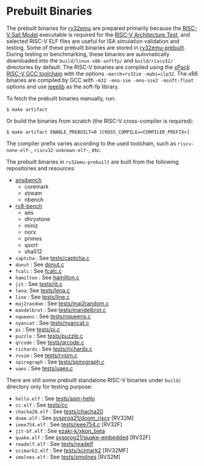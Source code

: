 # Prebuilt Binaries

The prebuilt binaries for [rv32emu](https://github.com/sysprog21/rv32emu) are prepared primarily because the [RISC-V Sail Model](https://github.com/riscv/sail-riscv) executable is required for the [RISC-V Architecture Test](https://github.com/riscv-non-isa/riscv-arch-test), and selected RISC-V ELF files are useful for ISA simulation validation and testing.
Some of these prebuilt binaries are stored in [rv32emu-prebuilt](https://github.com/sysprog21/rv32emu-prebuilt).
During testing or benchmarking, these binaries are automatically downloaded into the `build/linux-x86-softfp/` and `build/riscv32/` directories by default.
The RISC-V binaries are compiled using the [xPack RISC-V GCC toolchain](https://github.com/xpack-dev-tools/riscv-none-elf-gcc-xpack) with the options `-march=rv32im -mabi=ilp32`.
The x86 binaries are compiled by GCC with `-m32 -mno-sse -mno-sse2 -msoft-float` options and use [ieeelib](https://github.com/sysprog21/ieeelib) as the soft-fp library.

To fetch the prebuilt binaries manually, run:

```shell
$ make artifact
```

Or build the binaries from scratch (the RISC-V cross-compiler is required):

```shell
$ make artifact ENABLE_PREBUILT=0 [CROSS_COMPILE=<COMPILER_PREFIX>]
```

The compiler prefix varies according to the used toolchain, such as `riscv-none-elf-`, `riscv32-unknown-elf-`, etc.

The prebuilt binaries in `rv32emu-prebuilt` are built from the following repositories and resources:

- [ansibench](https://github.com/sysprog21/ansibench)
    - coremark
    - stream
    - nbench
- [rv8-bench](https://github.com/sysprog21/rv8-bench)
    - aes
    - dhrystone
    - miniz
    - norx
    - primes
    - qsort
    - sha512
- `captcha` : See [tests/captcha.c](tests/captcha.c)
- `donut` : See [donut.c](tests/donut.c)
- `fcalc` : See [fcalc.c](tests/fcalc.c)
- `hamilton` : See [hamilton.c](tests/hamilton.c)
- `jit` : See [tests/jit.c](tests/jit.c)
- `lena`: See [tests/lena.c](tests/lena.c)
- `line` : See [tests/line.c](tests/line.c)
- `maj2random` : See [tests/maj2random.c](tests/maj2random.c)
- `mandelbrot` : See [tests/mandelbrot.c](tests/mandelbrot.c)
- `nqueens` : See [tests/nqueens.c](tests/nqueens.c)
- `nyancat` : See [tests/nyancat.c](tests/nyancat.c)
- `pi` : See [tests/pi.c](tests/pi.c)
- `puzzle` : See [tests/puzzle.c](tests/puzzle.c)
- `qrcode` : See [tests/qrcode.c](tests/qrcode.c)
- `richards` : See [tests/richards.c](tests/richards.c)
- `rvsim` : See [tests/rvsim.c](tests/rvsim.c)
- `spirograph` : See [tests/spirograph.c](tests/spirograph.c)
- `uaes` : See [tests/uaes.c](tests/uaes.c)

There are still some prebuilt standalone RISC-V binaries under `build/` directory only for testing purpose:

- `hello.elf` : See [tests/asm-hello](tests/asm-hello)
- `cc.elf` : See [tests/cc](tests/cc)
- `chacha20.elf` : See [tests/chacha20](tests/chacha20)
- `doom.elf` : See [sysprog21/doom_riscv](https://github.com/sysprog21/doom_riscv) [RV32M]
- `ieee754.elf` : See [tests/ieee754.c](tests/ieee754.c) [RV32F]
- `jit-bf.elf` : See [ezaki-k/xkon_beta](https://github.com/ezaki-k/xkon_beta)
- `quake.elf` : See [sysprog21/quake-embedded](https://github.com/sysprog21/quake-embedded) [RV32F]
- `readelf.elf` : See [tests/readelf](tests/readelf)
- `scimark2.elf` : See [tests/scimark2](tests/scimark2) [RV32MF]
- `smolnes.elf` : See [tests/smolnes](tests/smolnes.c) [RV32M]
